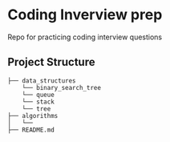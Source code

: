 # Coding Inverview prep

Repo for practicing coding interview questions


## Project Structure

```
├── data_structures     
    └── binary_search_tree
    └── queue
    └── stack
    └── tree
├── algorithms         
│   └── 
├── README.md 

```


